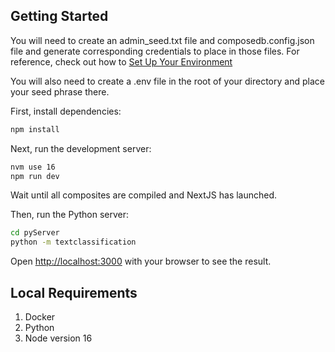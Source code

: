 ## Getting Started

You will need to create an admin_seed.txt file and composedb.config.json file and generate corresponding
credentials to place in those files. For reference, check out how to [Set Up Your Environment](https://composedb.js.org/docs/0.4.x/set-up-your-environment)

You will also need to create a .env file in the root of your directory and place your seed phrase there.

First, install dependencies:
```bash
npm install
```

Next, run the development server:

```bash
nvm use 16
npm run dev
```
Wait until all composites are compiled and NextJS has launched.

Then, run the Python server:

```bash
cd pyServer
python -m textclassification
```

Open [http://localhost:3000](http://localhost:3000) with your browser to see the result.

## Local Requirements

1. Docker
2. Python
3. Node version 16

